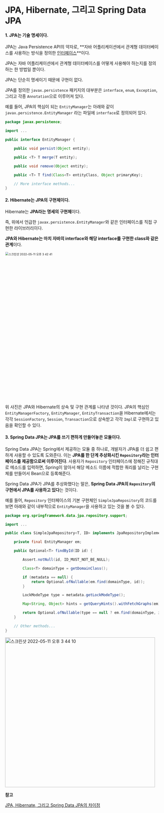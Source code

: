 # JPA, Hibernate, 그리고 Spring Data JPA

#### 1. JPA는 기술 명세이다.

JPA는 Java Persistence API의 약자로, **자바 어플리케이션에서 관계형 데이터베이스를 사용하는 방식을 정의한 <u>인터페이스</u>**이다. 

JPA는 자바 어플리케이션에서 관계형 데이터베이스를 어떻게 사용해야 하는지를 정의하는 한 방법일 뿐이다.



JPA는 단순히 명세이기 때문에 구현이 없다.

JPA를 정의한 `javax.persistence` 패키지의 대부분은 `interface`, `enum`, `Exception`, 그리고 각종 `Annotation`으로 이루어져 있다. 

예를 들어, JPA의 핵심이 되는 `EntityManager`는 아래와 같이 `javax.persistence.EntityManager` 라는 파일에 `interface`로 정의되어 있다.

````java
package javax.persistence;

import ...

public interface EntityManager {

    public void persist(Object entity);

    public <T> T merge(T entity);

    public void remove(Object entity);

    public <T> T find(Class<T> entityClass, Object primaryKey);

    // More interface methods...
}
````



#### 2. Hibernate는 JPA의 구현체이다.

Hibernate는 **JPA라는 명세의 구현체**이다. 

즉, 위에서 언급한 `javax.persistence.EntityManager`와 같은 인터페이스를 직접 구현한 라이브러리이다. 

**JPA와 Hibernate는 마치 자바의 interface와 해당 interface를 구현한 class와 같은 관계**이다.

<img width="721" alt="스크린샷 2022-05-11 오후 3 42 41" src="https://user-images.githubusercontent.com/73063032/167785182-784bfa6e-0e36-4330-a05e-ce67896e3b4b.png" style="zoom:67%;" >

위 사진은 JPA와 Hibernate의 상속 및 구현 관계를 나타낸 것이다. JPA의 핵심인 `EntityManagerFactory`, `EntityManager`, `EntityTransaction`을 Hibernate에서는 각각 `SessionFactory`, `Session`, `Transaction`으로 상속받고 각각 `Impl`로 구현하고 있음을 확인할 수 있다.



#### 3. Spring Data JPA는 JPA를 쓰기 편하게 만들어놓은 모듈이다.

Spring Data JPA는 Spring에서 제공하는 모듈 중 하나로, 개발자가 JPA를 더 쉽고 편하게 사용할 수 있도록 도와준다. 이는 **JPA를 한 단계 추상화시킨 `Repository`라는 인터페이스를 제공함으로써 이루어진다**. 사용자가 `Repository` 인터페이스에 정해진 규칙대로 메소드를 입력하면, Spring이 알아서 해당 메소드 이름에 적합한 쿼리를 날리는 구현체를 만들어서 Bean으로 등록해준다.



Spring Data JPA가 JPA를 추상화했다는 말은, **Spring Data JPA의 `Repository`의 구현에서 JPA를 사용하고 있다**는 것이다. 

예를 들어, `Repository` 인터페이스의 기본 구현체인 `SimpleJpaRepository`의 코드를 보면 아래와 같이 내부적으로 `EntityManager`을 사용하고 있는 것을 볼 수 있다.

````java
package org.springframework.data.jpa.repository.support;

import ...

public class SimpleJpaRepository<T, ID> implements JpaRepositoryImplementation<T, ID> {

    private final EntityManager em;

    public Optional<T> findById(ID id) {

        Assert.notNull(id, ID_MUST_NOT_BE_NULL);

        Class<T> domainType = getDomainClass();

        if (metadata == null) {
            return Optional.ofNullable(em.find(domainType, id));
        }

        LockModeType type = metadata.getLockModeType();

        Map<String, Object> hints = getQueryHints().withFetchGraphs(em).asMap();

        return Optional.ofNullable(type == null ? em.find(domainType, id, hints) : em.find(domainType, id, type, hints));
    }

    // Other methods...
}
````



<img width="491" alt="스크린샷 2022-05-11 오후 3 44 10" src="https://user-images.githubusercontent.com/73063032/167785398-51864942-5da8-4edb-b151-3e823b2c9427.png">



**참고**

[JPA, Hibernate, 그리고 Spring Data JPA의 차이점](https://suhwan.dev/2019/02/24/jpa-vs-hibernate-vs-spring-data-jpa/)